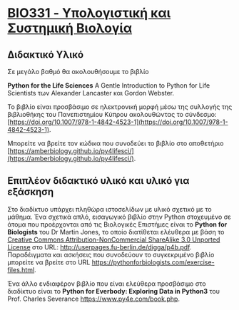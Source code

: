 # [BIO331 - Υπολογιστική και Συστημική Βιολογία](index.md)

## Διδακτικό Υλικό
Σε μεγάλο βαθμό θα ακολουθήσουμε το βιβλίο

**Python for the Life Sciences**
A Gentle Introduction to Python for Life Scientists
των Alexander Lancaster και Gordon Webster.

Το βιβλίο είναι προσβάσιμο σε ηλεκτρονική μορφή μέσω της 
συλλογής της βιβλιοθήκης του Πανεπιστημίου Κύπρου ακολουθώντας 
το σύνδεσμο: [https://doi.org/10.1007/978-1-4842-4523-1](https://doi.org/10.1007/978-1-4842-4523-1).

Μπορείτε να βρείτε τον κώδικα που συνοδεύει το βιβλίο στο αποθετήριο [https://amberbiology.github.io/py4lifesci/](https://amberbiology.github.io/py4lifesci/).

## Επιπλέον διδακτικό υλικό και υλικό για εξάσκηση
Στο διαδίκτυο υπάρχει πληθώρα ιστοσελίδων με υλικό σχετικό με το μάθημα. Ένα σχετικά απλό, εισαγωγικό βιβλίο στην Python στοχευμένο σε άτομα που προέρχονται από τις Βιολογικές Επιστήμες είναι το **Python for Biologists** του Dr Martin Jones, το οποίο διατίθεται ελέυθερα με βάση το [Creative Commons Attribution-NonCommercial ShareAlike 3.0 Unported License](http://creativecommons.org/licenses/by-nc-sa/3.0/deed.en_GB) στο URL: http://userpages.fu-berlin.de/digga/p4b.pdf. Παραδέιγματα και ασκήσεις που συνοδεύουν το συγκεκριμένο βιβλίο μπορείτε να βρείτε στο URL https://pythonforbiologists.com/exercise-files.html.

Ένα άλλο ενδιαφέρον βιβλίο που είναι ελεύθερα προσβάσιμο στο διαδίκτυο είναι το **Python for Everbody: Exploring Data in Python3** του Prof. Charles Severance
https://www.py4e.com/book.php. 





